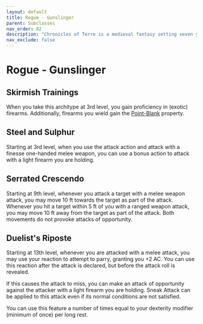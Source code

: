 ```yaml
---
layout: default
title: Rogue - Gunslinger
parent: Subclasses
nav_order: 82
description: "Chronicles of Terre is a medieval fantasy setting seven years in the writing, currently for dungeons & dragons 5th edition."
nav_exclude: false
---
```


# Rogue - Gunslinger

## Skirmish Trainings

When you take this architype at 3rd level, you gain proficiency in (exotic) firearms. Additionally, firearms you wield gain the [Point-Blank](../homebrew/Firearms#Properties) property.

## Steel and Sulphur

Starting at 3rd level, when you use the attack action and attack with a finesse one-handed melee weapon, you can use a bonus action to attack with a light firearm you are holding. 

## Serrated Crescendo

Starting at 9th level, whenever you attack a target with a melee weapon attack, you may move 10 ft towards the target as part of the attack. Whenever you hit a target within 5 ft of you with a ranged weapon attack, you may move 10 ft away from the target as part of the attack. Both movements do not provoke attacks of opportunity.

## Duelist's Riposte

Starting at 13th level, whenever you are attacked with a melee attack, you may use your reaction to attempt to parry, granting you +2 AC. You can use this reaction after the attack is declared, but before the attack roll is revealed.

If this causes the attack to miss, you can make an attack of opportunity against the attacker with a light firearm you are holding. Sneak Attack can be applied to this attack even if its normal conditions are not satisfied.

You can use this feature a number of times equal to your dexterity modifier (minimum of once) per long rest.